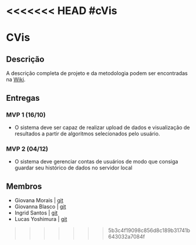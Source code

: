 <<<<<<< HEAD
#cVis
=======
# CVis
## Descrição
A descrição completa de projeto e da metodologia podem ser encontradas na [Wiki](https://github.com/NixaSoftware/CVis/wiki).

## Entregas
### MVP 1 (16/10)
 - O sistema deve ser capaz de realizar upload de dados e visualização de
   resultados a partir de algoritmos selecionados pelo usuário.
### MVP 2 (04/12)
 - O sistema deve gerenciar contas de usuários de modo que consiga guardar seu
   histórico de dados no servidor local

## Membros
- Giovana Morais | [git](https://github.com/giovana-morais)
- Giovanna Blasco | [git](https://github.com/gioblasco)
- Ingrid Santos | [git](https://github.com/ingridmsp)
- Lucas Yoshimura | [git](https://github.com/lucasyoshimura)
>>>>>>> 5b3c4f19098c856d8c189b31741b643032a7084f
